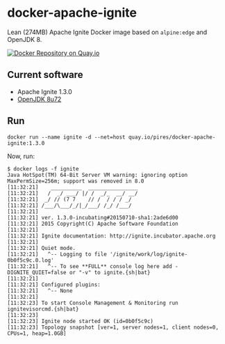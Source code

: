 # docker-apache-ignite
Lean (274MB) Apache Ignite Docker image based on `alpine:edge` and OpenJDK 8.

[![Docker Repository on Quay.io](https://quay.io/repository/pires/docker-apache-ignite/status "Docker Repository on Quay.io")](https://quay.io/repository/pires/docker-apache-ignite)

## Current software

* Apache Ignite 1.3.0
* [OpenJDK 8u72](http://openjdk.java.net/projects/jdk8u/releases/8u72.html)

## Run

```
docker run --name ignite -d --net=host quay.io/pires/docker-apache-ignite:1.3.0
```

Now, run:
```
$ docker logs -f ignite
Java HotSpot(TM) 64-Bit Server VM warning: ignoring option MaxPermSize=256m; support was removed in 8.0
[11:32:21]    __________  ________________
[11:32:21]   /  _/ ___/ |/ /  _/_  __/ __/
[11:32:21]  _/ // (7 7    // /  / / / _/
[11:32:21] /___/\___/_/|_/___/ /_/ /___/
[11:32:21]
[11:32:21] ver. 1.3.0-incubating#20150710-sha1:2ade6d00
[11:32:21] 2015 Copyright(C) Apache Software Foundation
[11:32:21]
[11:32:21] Ignite documentation: http://ignite.incubator.apache.org
[11:32:21]
[11:32:21] Quiet mode.
[11:32:21]   ^-- Logging to file '/ignite/work/log/ignite-0b0f5c9c.0.log'
[11:32:21]   ^-- To see **FULL** console log here add -DIGNITE_QUIET=false or "-v" to ignite.{sh|bat}
[11:32:21]
[11:32:21] Configured plugins:
[11:32:21]   ^-- None
[11:32:21]
[11:32:23] To start Console Management & Monitoring run ignitevisorcmd.{sh|bat}
[11:32:23]
[11:32:23] Ignite node started OK (id=0b0f5c9c)
[11:32:23] Topology snapshot [ver=1, server nodes=1, client nodes=0, CPUs=1, heap=1.0GB]
```
